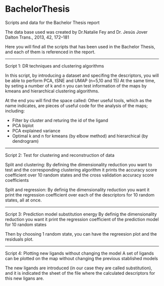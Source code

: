 # BachelorThesis
Scripts and data for the Bachelor Thesis report

The data base used was created by Dr.Natalie Fey and Dr. Jesús Jover
Dalton Trans., 2013, 42, 172–181

Here you will find all the scripts that has been used in the Bachelor Thesis, and each of them is referenced in the report. 

---------------------------------------------------------------------------------------------------------------------------------------------
Script 1: DR techniques and clustering algorithms

In this script, by introducing a dataset and specifing the descriptors, you will be able to perform PCA, tSNE and UMAP (n=5,10 and 15)
At the same time, by seting a number of k and n you can test information of the maps by kmeans and hierarchical clustering algorithms.

At the end you will find the space called: Other useful tools, which as the name indicates, are pieces of useful code for the analysis 
of the maps; including: 
- Filter by cluster and returing the id of the ligand
- PCA biplot
- PCA explained variance 
- Optimal k and n for kmeans (by elbow method) and hierarchical (by dendrogram)

---------------------------------------------------------------------------------------------------------------------------------------------
Script 2: Test for clustering and reconstruction of data  

Split and clustering:
By defining the dimensionality reduction you want to test and the corresponding clustering algorithm 
it prints the accuracy score coefficient over 10 random states and the cross validation accuracy score 
coefficients

Split and regression: 
By definig the dimensionality reduction you want it print the regression coefficient over each of the descriptors for
10 random states, all at once. 

---------------------------------------------------------------------------------------------------------------------------------------------
Script 3: Prediction model substitution energy
By definig the dimensionality reduction you want it print the regression coefficient of the prediction model for 10 random states

Then by choosing 1 random state, you can have the regreesion plot and the residuals plot. 

---------------------------------------------------------------------------------------------------------------------------------------------
Script 4: Plotting new ligands without changing the model
A set of ligands can be plotted on the map without changing the previous stablished models

The new ligands are introduced (in our case they are called substitution), and it is indicated the sheet of the file where the calculated
descriptors for this new ligans are. 



